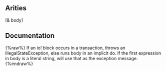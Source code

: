 ## Arities
[& body]

## Documentation
{%raw%}
If an io! block occurs in a transaction, throws an
  IllegalStateException, else runs body in an implicit do. If the
  first expression in body is a literal string, will use that as the
  exception message.
{%endraw%}
